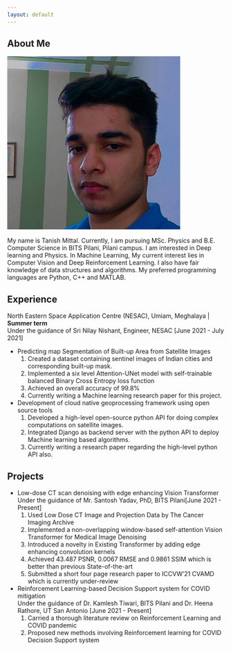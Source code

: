```yaml
---
layout: default
---
```


## About Me

<img class="profile-picture" src="me.jpg">

My name is Tanish Mittal. Currently, I am pursuing MSc. Physics and B.E. Computer Science in BITS Pilani, Pilani campus. I am interested in Deep learning and Physics. In Machine Learning, My current interest lies in Computer Vision and Deep Reinforcement Learning.  I also have fair knowledge of data structures and algorithms. My preferred programming languages are Python, C++ and MATLAB.

## Experience
North Eastern Space Application Centre (NESAC), Umiam, Meghalaya | **Summer term**  
Under the guidance of Sri Nilay Nishant, Engineer, NESAC [June 2021 - July 2021]
* Predicting map Segmentation of Built-up Area from Satellite Images
    1. Created a dataset containing sentinel images of Indian cities and corresponding built-up mask.
    1. Implemented a six level Attention-UNet model with self-trainable balanced Binary Cross Entropy loss function
    1. Achieved an overall accuracy of 99.8%
    1. Currently writing a Machine learning research paper for this project.
* Development of cloud native geoprocessing framework using open source tools
    1. Developed a high-level open-source python API for doing complex computations on satellite images.
    1. Integrated Django as backend server with the python API to deploy Machine learning based algorithms.
    1. Currently writing a research paper regarding the high-level python API also.
## Projects
* Low-dose CT scan denoising with edge enhancing Vision Transformer  
    Under the guidance of Mr. Santosh Yadav, PhD, BITS Pilani[June 2021 - Present]
    1. Used Low Dose CT Image and Projection Data by The Cancer Imaging Archive
    1. Implemented a non-overlapping window-based self-attention Vision Transformer for Medical Image Denoising
    1. Introduced a novelty in Existing Transformer by adding edge enhancing convolution kernels
    1. Achieved 43.487 PSNR, 0.0067 RMSE and 0.9861 SSIM which is better than previous State-of-the-art
    1. Submitted a short four page research paper to ICCVW’21 CVAMD which is currently under-review
* Reinforcement Learning-based Decision Support system for COVID mitigation   
   Under the guidance of Dr. Kamlesh Tiwari, BITS Pilani and Dr. Heena Rathore, UT San Antonio [June 2021 - Present]
    1. Carried a thorough literature review on Reinforcement Learning and COVID pandemic
    1. Proposed new methods involving Reinforcement learning for COVID Decision Support system

<!-- ## Research Interest

Lorem ipsum dolor sit amet, consectetur adipiscing elit. Aliquam finibus ipsum ac erat aliquam dapibus. Vestibulum vehicula placerat ex, a consectetur odio pharetra quis. Mauris id urna ante. Fusce pharetra diam ac nisi aliquet, vel egestas ex iaculis. Pellentesque laoreet cursus tellus sed pellentesque. Praesent a rhoncus elit. Nunc ipsum nisl, consequat sit amet pretium quis, gravida id ipsum.


<!-- ## Publications

1. F.Bar, J.Doe: Effects of having a placeholder of a name
2. S.Holmes, J.Watson: Consequences of living with a sociopath in London -->

<!-- ## Typography

This is a [link](http://google.com). Something *italics* and something **bold**.

Here is a table

Year | Award | Category
-----|-------|--------
2014 | Emmy  | Won Outstanding Lead Actor in a miniseries or a movie
2015 | BAFTA | Nominated for Best Leading Actor for Sherlock
2014 | Satellite | Won Best Actor miniseries or television film -->

<!-- Here is a horizontal rule

---

Here is a blockquote

> To a great mind, nothing is little

## References

* Foo Bar: Head of Department, Placeholder Names, Lorem
* John Doe: Associate Professor, Department of Computer Science, Ipsum
 -->
 
